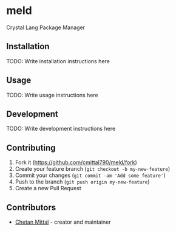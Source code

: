 # meld

Crystal Lang Package Manager

## Installation

TODO: Write installation instructions here

## Usage

TODO: Write usage instructions here

## Development

TODO: Write development instructions here

## Contributing

1. Fork it (<https://github.com/cmittal790/meld/fork>)
2. Create your feature branch (`git checkout -b my-new-feature`)
3. Commit your changes (`git commit -am 'Add some feature'`)
4. Push to the branch (`git push origin my-new-feature`)
5. Create a new Pull Request

## Contributors

- [Chetan Mittal](https://github.com/cmittal790) - creator and maintainer
